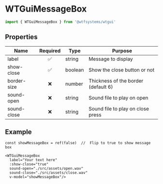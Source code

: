 # WTGuiMessageBox

```ts
import { WTGuiMessageBox } from '@wtfsystems/wtgui'
```

## Properties

| Name        | Required           | Type     | Purpose                             |
|-------------|:------------------:|----------|-------------------------------------|
| label       | :white_check_mark: | string   | Message to display                  |
| show-close  | :white_check_mark: | boolean  | Show the close button or not        |
| border-size | :x:                | number   | Thickness of the border (default 6) |
| sound-open  | :x:                | string   | Sound file to play on open          |
| sound-close | :x:                | string   | Sound file to play on close press   |

## Example

```vue{1}
const showMessageBox = ref(false)  //  Flip to true to show message box

<WTGuiMessageBox
  label="Your text here"
  :show-close="true"
  sound-open="./src/assets/open.wav"
  sound-close="./src/assets/close.wav"
  v-model="showMessageBox"/>
```
